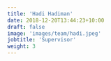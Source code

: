 ```yaml
---
title: 'Hadi Hadiman'
date: 2018-12-20T13:44:23+10:00
draft: false
image: 'images/team/hadi.jpeg'
jobtitle: 'Supervisor'
weight: 3
---
```


